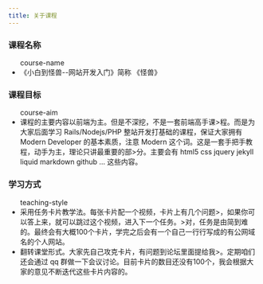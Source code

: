 ```yaml
---
title: 关于课程
---
```


<div class="container">
  <div class="card">
    <h3>课程名称</h3>
    <ul>
      <div class='id'>course-name</div>
      <li>
         《小白到怪兽--网站开发入门》简称 《怪兽》
      </li>
    </ul>
  </div>
  <div class="card">
    <h3>课程目标</h3>
    <ul>
      <div class='id'>course-aim</div>
      <li>
        课程的主要内容以前端为主。但是不深挖，不是一套前端高手课>程。而是为大家后面学习
        Rails/Nodejs/PHP 整站开发打基础的课程，保证大家拥有 Modern Developer
        的基本素质，注意 Modern
        这个词。这是一套手把手教程，动手为主，理论只讲最重要的部>分。主要会有 html5 css
        jquery jekyll liquid markdown github … 这些内容。
      </li>
    </ul>
  </div>

  <div class="card">
    <h3>学习方式</h3>
    <ul>
      <div class='id'>teaching-style</div>
      <li>
        采用任务卡片教学法。每张卡片配一个视频，卡片上有几个问题>，如果你可以答上来，就可以跳过这个视频，进入下一个任务。>对，任务是由简到难的。最终会有大概100个卡片，学完之后会有一个自己一行行写成的有公网域名的个人网站。
      </li>
      <li>
        翻转课堂形式。大家先自己攻克卡片，有问题到论坛里面提给我>。定期咱们还会通过 qq
        群做一下会议讨论。目前卡片的数目还没有100个，我会根据大家的意见不断迭代这些卡片内容的。
      </li>
    </ul>
  </div>
</div>
